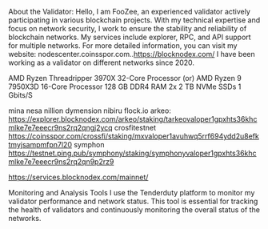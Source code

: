 About the Validator:
Hello, I am FooZee, an experienced validator actively participating in various blockchain projects. With my technical expertise and focus on network security, 
I work to ensure the stability and reliability of blockchain networks. My services include explorer, RPC, and API support for multiple networks. For more detailed information, you can visit my website: nodescenter.coinsspor.com..https://blocknodex.com/
I have been working as a validator on different networks since 2020.

AMD Ryzen Threadripper 3970X 32-Core Processor (or)
AMD Ryzen 9 7950X3D 16-Core Processor 
128 GB DDR4 RAM
2x 2 TB NVMe SSDs
1 Gbits/S

mina
nesa
nillion
dymension
nibiru
flock.io
arkeo:   https://explorer.blocknodex.com/arkeo/staking/tarkeovaloper1gpxhts36khcmlke7e7eeecr9ns2rq2qngj2ycq
crosfitestnet https://coinsspor.com/crossfi/staking/mxvaloper1avuhwq5rrf694ydd2u8efktmyjsampmfpn7l20
symphon  https://testnet.ping.pub/symphony/staking/symphonyvaloper1gpxhts36khcmlke7e7eeecr9ns2rq2qn9p2rz9


https://services.blocknodex.com/mainnet/

Monitoring and Analysis Tools
I use the Tenderduty platform to monitor my validator performance and network status. This tool is essential for tracking the health of validators and continuously monitoring the overall status of the networks.
